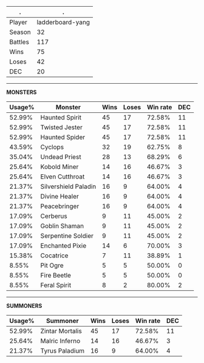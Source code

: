 .|.
|-|-
Player|ladderboard-yang
Season|32
Battles|117
Wins|75
Loses|42
DEC|20

---
**MONSTERS**

Usage%|Monster|Wins|Loses|Win rate|DEC|
-|-|-|-|-|-|
52.99%|Haunted Spirit|45|17|72.58%|11|
52.99%|Twisted Jester|45|17|72.58%|11|
52.99%|Haunted Spider|45|17|72.58%|11|
43.59%|Cyclops|32|19|62.75%|8|
35.04%|Undead Priest|28|13|68.29%|6|
25.64%|Kobold Miner|14|16|46.67%|3|
25.64%|Elven Cutthroat|14|16|46.67%|3|
21.37%|Silvershield Paladin|16|9|64.00%|4|
21.37%|Divine Healer|16|9|64.00%|4|
21.37%|Peacebringer|16|9|64.00%|4|
17.09%|Cerberus|9|11|45.00%|2|
17.09%|Goblin Shaman|9|11|45.00%|2|
17.09%|Serpentine Soldier|9|11|45.00%|2|
17.09%|Enchanted Pixie|14|6|70.00%|3|
15.38%|Cocatrice|7|11|38.89%|1|
8.55%|Pit Ogre|5|5|50.00%|0|
8.55%|Fire Beetle|5|5|50.00%|0|
8.55%|Feral Spirit|8|2|80.00%|2|

---
**SUMMONERS**

Usage%|Summoner|Wins|Loses|Win rate|DEC|
-|-|-|-|-|-|
52.99%|Zintar Mortalis|45|17|72.58%|11|
25.64%|Malric Inferno|14|16|46.67%|3|
21.37%|Tyrus Paladium|16|9|64.00%|4|
